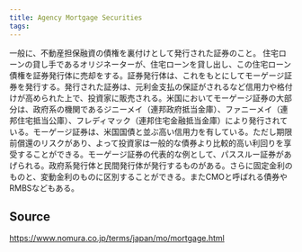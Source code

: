 ```yaml
---
title: Agency Mortgage Securities
tags: 
---
```


一般に、不動産担保融資の債権を裏付けとして発行された証券のこと。 住宅ローンの貸し手であるオリジネーターが、住宅ローンを貸し出し、この住宅ローン債権を証券発行体に売却をする。証券発行体は、これをもとにしてモーゲージ証券を発行する。発行された証券は、元利金支払の保証がされるなど信用力や格付けが高められた上で、投資家に販売される。米国においてモーゲージ証券の大部分は、政府系の機関であるジニーメイ（連邦政府抵当金庫）、ファニーメイ（連邦住宅抵当公庫）、フレディマック（連邦住宅金融抵当金庫）により発行されている。モーゲージ証券は、米国国債と並ぶ高い信用力を有している。ただし期限前償還のリスクがあり、よって投資家は一般的な債券より比較的高い利回りを享受することができる。モーゲージ証券の代表的な例として、パススルー証券があげられる。政府系発行体と民間発行体が発行するものがある。さらに固定金利のものと、変動金利のものに区別することができる。またCMOと呼ばれる債券やRMBSなどもある。

## Source
https://www.nomura.co.jp/terms/japan/mo/mortgage.html